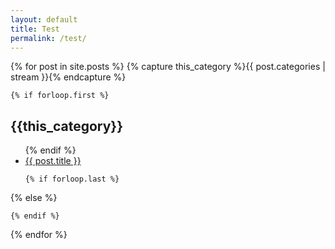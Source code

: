```yaml
---
layout: default
title: Test
permalink: /test/
---
```


{% for post in site.posts  %}
    {% capture this_category %}{{ post.categories | stream }}{% endcapture %}

    {% if forloop.first %}
<h2 id="{{ this_category }}-ref">{{this_category}}</h2>
<ul>
    {% endif %}

<li><a href="{{ post.url }}">{{ post.title }}</a></li>

    {% if forloop.last %}
</ul>
    {% else %}
       
    {% endif %}
{% endfor %}